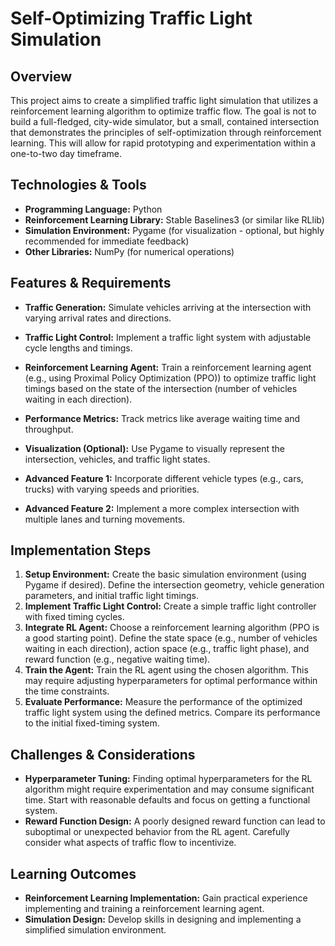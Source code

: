 # Self-Optimizing Traffic Light Simulation

## Overview

This project aims to create a simplified traffic light simulation that utilizes a reinforcement learning algorithm to optimize traffic flow.  The goal is not to build a full-fledged, city-wide simulator, but a small, contained intersection that demonstrates the principles of self-optimization through reinforcement learning. This will allow for rapid prototyping and experimentation within a one-to-two day timeframe.

## Technologies & Tools

- **Programming Language:** Python
- **Reinforcement Learning Library:** Stable Baselines3 (or similar like RLlib)
- **Simulation Environment:** Pygame (for visualization - optional, but highly recommended for immediate feedback)
- **Other Libraries:** NumPy (for numerical operations)


## Features & Requirements

- **Traffic Generation:**  Simulate vehicles arriving at the intersection with varying arrival rates and directions.
- **Traffic Light Control:** Implement a traffic light system with adjustable cycle lengths and timings.
- **Reinforcement Learning Agent:** Train a reinforcement learning agent (e.g., using Proximal Policy Optimization (PPO)) to optimize traffic light timings based on the state of the intersection (number of vehicles waiting in each direction).
- **Performance Metrics:** Track metrics like average waiting time and throughput.
- **Visualization (Optional):**  Use Pygame to visually represent the intersection, vehicles, and traffic light states.

- **Advanced Feature 1:** Incorporate different vehicle types (e.g., cars, trucks) with varying speeds and priorities.
- **Advanced Feature 2:** Implement a more complex intersection with multiple lanes and turning movements.


## Implementation Steps

1. **Setup Environment:** Create the basic simulation environment (using Pygame if desired). Define the intersection geometry, vehicle generation parameters, and initial traffic light timings.
2. **Implement Traffic Light Control:** Create a simple traffic light controller with fixed timing cycles.
3. **Integrate RL Agent:**  Choose a reinforcement learning algorithm (PPO is a good starting point). Define the state space (e.g., number of vehicles waiting in each direction), action space (e.g., traffic light phase), and reward function (e.g., negative waiting time).
4. **Train the Agent:** Train the RL agent using the chosen algorithm. This may require adjusting hyperparameters for optimal performance within the time constraints.
5. **Evaluate Performance:** Measure the performance of the optimized traffic light system using the defined metrics.  Compare its performance to the initial fixed-timing system.


## Challenges & Considerations

- **Hyperparameter Tuning:** Finding optimal hyperparameters for the RL algorithm might require experimentation and may consume significant time.  Start with reasonable defaults and focus on getting a functional system.
- **Reward Function Design:**  A poorly designed reward function can lead to suboptimal or unexpected behavior from the RL agent. Carefully consider what aspects of traffic flow to incentivize.


## Learning Outcomes

- **Reinforcement Learning Implementation:**  Gain practical experience implementing and training a reinforcement learning agent.
- **Simulation Design:** Develop skills in designing and implementing a simplified simulation environment.

